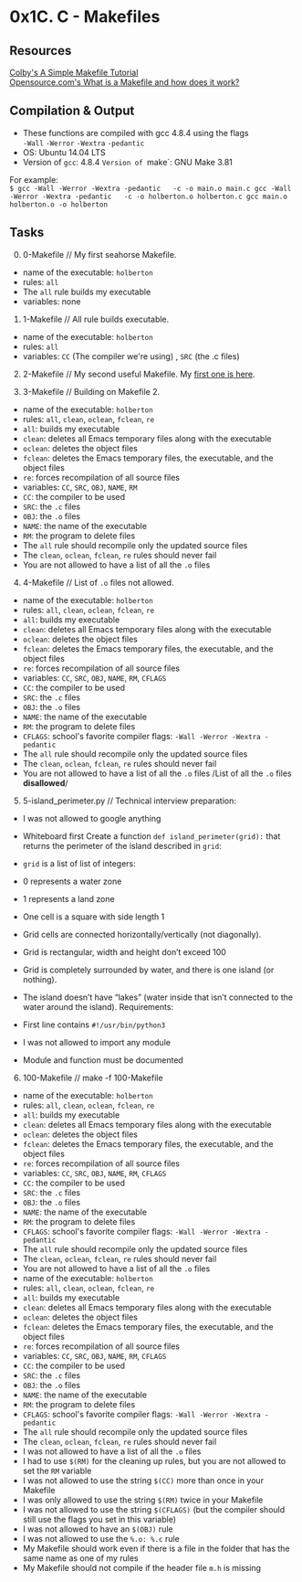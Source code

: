 # 0x1C. C - Makefiles

## Resources
[Colby's A Simple Makefile Tutorial](http://www.cs.colby.edu/maxwell/courses/tutorials/maketutor/) </br >
[Opensource.com's What is a Makefile and how does it work?](https://opensource.com/article/18/8/what-how-makefile) </br >

## Compilation & Output
- These functions are compiled with gcc 4.8.4 using the flags </br >
`-Wall` `-Werror` `-Wextra` `-pedantic` </br >
- OS: Ubuntu 14.04 LTS
- Version of `gcc`: 4.8.4
`Version of `make`: GNU Make 3.81

For example: </br >
`$ gcc -Wall -Werror -Wextra -pedantic   -c -o main.o main.c
gcc -Wall -Werror -Wextra -pedantic   -c -o holberton.o holberton.c
gcc main.o holberton.o -o holberton`

## Tasks

0. 0-Makefile // My first seahorse Makefile.
- name of the executable: `holberton`
- rules: `all`
- The `all` rule builds my executable
- variables: none

1. 1-Makefile // All rule builds executable.
- name of the executable: `holberton`
- rules: `all`
- variables: `CC` (The compiler we're using) , `SRC` (the .c files)

2. 2-Makefile // My second useful Makefile. My [first one is here](https://github.com/cynergist/holbertonschool-low_level_programming/blob/master/0x1B-sorting_algorithms/Makefile).

3. 3-Makefile // Building on Makefile 2.
- name of the executable: `holberton`
- rules: `all`, `clean`, `oclean`, `fclean`, `re`
- `all`: builds my executable
- `clean`: deletes all Emacs temporary files along with the executable
- `oclean`: deletes the object files
- `fclean`: deletes the Emacs temporary files, the executable, and the object files
- `re`: forces recompilation of all source files
- variables: `CC`, `SRC`, `OBJ`, `NAME`, `RM`
- `CC`: the compiler to be used
- `SRC`: the `.c` files
- `OBJ`: the `.o` files
- `NAME`: the name of the executable
- `RM`: the program to delete files
- The `all` rule should recompile only the updated source files
- The `clean`, `oclean`, `fclean`, `re` rules should never fail
- You are not allowed to have a list of all the `.o` files

4. 4-Makefile // List of `.o` files not allowed.
- name of the executable: `holberton`
- rules: `all`, `clean`, `oclean`, `fclean`, `re`
- `all`: builds my executable
- `clean`: deletes all Emacs temporary files along with the executable
- `oclean`: deletes the object files
- `fclean`: deletes the Emacs temporary files, the executable, and the object files
- `re`: forces recompilation of all source files
- variables: `CC`, `SRC`, `OBJ`, `NAME`, `RM`, `CFLAGS`
- `CC`: the compiler to be used
- `SRC`: the `.c` files
- `OBJ`: the `.o` files
- `NAME`: the name of the executable
- `RM`: the program to delete files
- `CFLAGS`: school's favorite compiler flags: `-Wall -Werror -Wextra -pedantic`
- The `all` rule should recompile only the updated source files
- The `clean`, `oclean`, `fclean`, `re` rules should never fail
- You are not allowed to have a list of all the `.o` files
/List of all the `.o` files **disallowed**/

5. 5-island_perimeter.py // Technical interview preparation:

- I was not allowed to google anything
- Whiteboard first
Create a function `def island_perimeter(grid):` that returns the perimeter of the island described in `grid`:

- `grid` is a list of list of integers:
- 0 represents a water zone
- 1 represents a land zone
- One cell is a square with side length 1
- Grid cells are connected horizontally/vertically (not diagonally).
- Grid is rectangular, width and height don’t exceed 100
- Grid is completely surrounded by water, and there is one island (or nothing).
- The island doesn’t have “lakes” (water inside that isn’t connected to the water around the island).
Requirements:

- First line contains `#!/usr/bin/python3`
- I was not allowed to import any module
- Module and function must be documented

6. 100-Makefile // make -f 100-Makefile
- name of the executable: `holberton`
- rules: `all`, `clean`, `oclean`, `fclean`, `re`
- `all`: builds my executable
- `clean`: deletes all Emacs temporary files along with the executable
- `oclean`: deletes the object files
- `fclean`: deletes the Emacs temporary files, the executable, and the object files
- `re`: forces recompilation of all source files
- variables: `CC`, `SRC`, `OBJ`, `NAME`, `RM`, `CFLAGS`
- `CC`: the compiler to be used
- `SRC`: the `.c` files
- `OBJ`: the `.o` files
- `NAME`: the name of the executable
- `RM`: the program to delete files
- `CFLAGS`: school's favorite compiler flags: `-Wall -Werror -Wextra -pedantic`
- The `all` rule should recompile only the updated source files
- The `clean`, `oclean`, `fclean`, `re` rules should never fail
- You are not allowed to have a list of all the `.o` files
- name of the executable: `holberton`
- rules: `all`, `clean`, `oclean`, `fclean`, `re`
- `all`: builds my executable
- `clean`: deletes all Emacs temporary files along with the executable
- `oclean`: deletes the object files
- `fclean`: deletes the Emacs temporary files, the executable, and the object files
- `re`: forces recompilation of all source files
- variables: `CC`, `SRC`, `OBJ`, `NAME`, `RM`, `CFLAGS`
- `CC`: the compiler to be used
- `SRC`: the `.c` files
- `OBJ`: the `.o` files
- `NAME`: the name of the executable
- `RM`: the program to delete files
- `CFLAGS`: school's favorite compiler flags: `-Wall -Werror -Wextra -pedantic`
- The `all` rule should recompile only the updated source files
- The `clean`, `oclean`, `fclean`, `re` rules should never fail
- I was not allowed to have a list of all the `.o` files
- I had to use `$(RM)` for the cleaning up rules, but you are not allowed to set the `RM` variable
- I was not allowed to use the string `$(CC)` more than once in your Makefile
- I was only allowed to use the string `$(RM)` twice in your Makefile
- I was not allowed to use the string `$(CFLAGS)` (but the compiler should still use the flags you set in this variable)
- I was not allowed to have an `$(OBJ)` rule
- I was not allowed to use the `%.o: %.c` rule
- My Makefile should work even if there is a file in the folder that has the same name as one of my rules
- My Makefile should not compile if the header file `m.h` is missing
